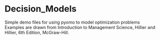 # Decision_Models
Simple demo files for using pyomo to model optimization problems
Examples are drawn from Introduction to Management Science, Hillier and Hillier, 6th Edition, McGraw-Hill.
